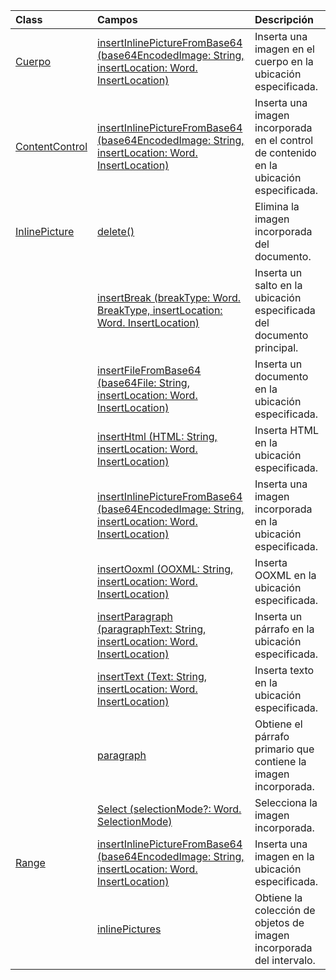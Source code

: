 | Class | Campos | Descripción |
|:---|:---|:---|
|[Cuerpo](/javascript/api/word/word.body)|[insertInlinePictureFromBase64 (base64EncodedImage: String, insertLocation: Word. InsertLocation)](/javascript/api/word/word.body#insertinlinepicturefrombase64-base64encodedimage--insertlocation-)|Inserta una imagen en el cuerpo en la ubicación especificada.|
|[ContentControl](/javascript/api/word/word.contentcontrol)|[insertInlinePictureFromBase64 (base64EncodedImage: String, insertLocation: Word. InsertLocation)](/javascript/api/word/word.contentcontrol#insertinlinepicturefrombase64-base64encodedimage--insertlocation-)|Inserta una imagen incorporada en el control de contenido en la ubicación especificada.|
|[InlinePicture](/javascript/api/word/word.inlinepicture)|[delete()](/javascript/api/word/word.inlinepicture#delete--)|Elimina la imagen incorporada del documento.|
||[insertBreak (breakType: Word. BreakType, insertLocation: Word. InsertLocation)](/javascript/api/word/word.inlinepicture#insertbreak-breaktype--insertlocation-)|Inserta un salto en la ubicación especificada del documento principal.|
||[insertFileFromBase64 (base64File: String, insertLocation: Word. InsertLocation)](/javascript/api/word/word.inlinepicture#insertfilefrombase64-base64file--insertlocation-)|Inserta un documento en la ubicación especificada.|
||[insertHtml (HTML: String, insertLocation: Word. InsertLocation)](/javascript/api/word/word.inlinepicture#inserthtml-html--insertlocation-)|Inserta HTML en la ubicación especificada.|
||[insertInlinePictureFromBase64 (base64EncodedImage: String, insertLocation: Word. InsertLocation)](/javascript/api/word/word.inlinepicture#insertinlinepicturefrombase64-base64encodedimage--insertlocation-)|Inserta una imagen incorporada en la ubicación especificada.|
||[insertOoxml (OOXML: String, insertLocation: Word. InsertLocation)](/javascript/api/word/word.inlinepicture#insertooxml-ooxml--insertlocation-)|Inserta OOXML en la ubicación especificada.|
||[insertParagraph (paragraphText: String, insertLocation: Word. InsertLocation)](/javascript/api/word/word.inlinepicture#insertparagraph-paragraphtext--insertlocation-)|Inserta un párrafo en la ubicación especificada.|
||[insertText (Text: String, insertLocation: Word. InsertLocation)](/javascript/api/word/word.inlinepicture#inserttext-text--insertlocation-)|Inserta texto en la ubicación especificada.|
||[paragraph](/javascript/api/word/word.inlinepicture#paragraph)|Obtiene el párrafo primario que contiene la imagen incorporada.|
||[Select (selectionMode?: Word. SelectionMode)](/javascript/api/word/word.inlinepicture#select-selectionmode-)|Selecciona la imagen incorporada.|
|[Range](/javascript/api/word/word.range)|[insertInlinePictureFromBase64 (base64EncodedImage: String, insertLocation: Word. InsertLocation)](/javascript/api/word/word.range#insertinlinepicturefrombase64-base64encodedimage--insertlocation-)|Inserta una imagen en la ubicación especificada.|
||[inlinePictures](/javascript/api/word/word.range#inlinepictures)|Obtiene la colección de objetos de imagen incorporada del intervalo.|

